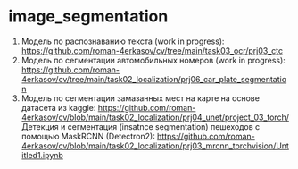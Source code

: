 # image_segmentation

1. Модель по распознаванию текста (work in progress): https://github.com/roman-4erkasov/cv/tree/main/task03_ocr/prj03_ctc
2. Модель по сегментации автомобильных номеров (work in progress): https://github.com/roman-4erkasov/cv/tree/main/task02_localization/prj06_car_plate_segmentation
3. Модель по сегментации замазанных мест на карте на основе датасета из kaggle: https://github.com/roman-4erkasov/cv/blob/main/task02_localization/prj04_unet/project_03_torch/
Детекция и сегментация (insatnce segmentation) пешеходов с помощью MaskRCNN (Detectron2): https://github.com/roman-4erkasov/cv/blob/main/task02_localization/prj03_mrcnn_torchvision/Untitled1.ipynb
